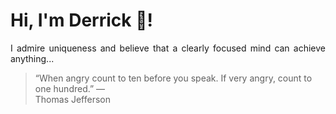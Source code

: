 # Hi, I'm Derrick 👋!
<p align="justify">I admire uniqueness and believe that a clearly focused mind can achieve anything...</p> 
<!-- #quote-start -->
<blockquote>&ldquo;When angry count to ten before you speak. If very angry, count to one hundred.&rdquo; &mdash; <footer>Thomas Jefferson</footer></blockquote>
<!-- #quote-end -->
